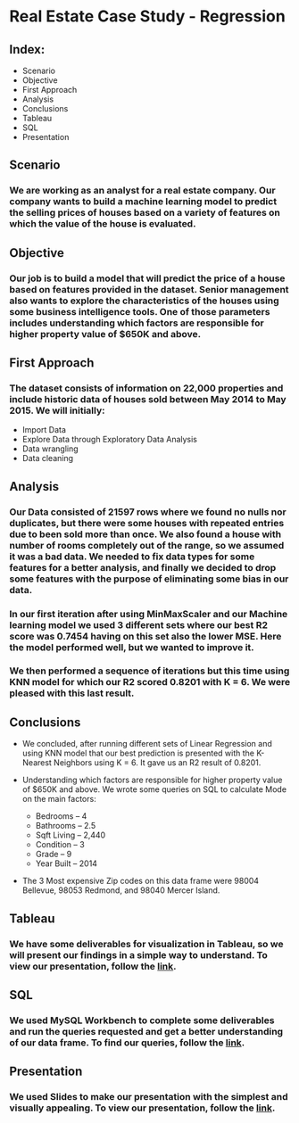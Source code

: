 
# Real Estate Case Study - Regression

## Index:

- Scenario
- Objective
- First Approach
- Analysis
-	Conclusions
-	Tableau
- SQL
- Presentation
 
## Scenario

### We are working as an analyst for a real estate company. Our company wants to build a machine learning model to predict the selling prices of houses based on a variety of features on which the value of the house is evaluated.

## Objective

### Our job is to build a model that will predict the price of a house based on features provided in the dataset. Senior management also wants to explore the characteristics of the houses using some business intelligence tools. One of those parameters includes understanding which factors are responsible for higher property value of $650K and above.

## First Approach

### The dataset consists of information on 22,000 properties and include historic data of houses sold between May 2014 to May 2015. We will initially:
- Import Data
- Explore Data through Exploratory Data Analysis
- Data wrangling
- Data cleaning

## Analysis 

### Our Data consisted of 21597 rows where we found no nulls nor duplicates, but there were some houses with repeated entries due to been sold more than once. We also found a house with number of rooms completely out of the range, so we assumed it was a bad data. We needed to fix data types for some features for a better analysis, and finally we decided to drop some features with the purpose of eliminating some bias in our data.

### In our first iteration after using MinMaxScaler and our Machine learning model we used 3 different sets where our best R2 score was 0.7454 having on this set also the lower MSE. Here the model performed well, but we wanted to improve it.

### We then performed a sequence of iterations but this time using KNN model for which our R2 scored 0.8201 with K = 6. We were pleased with this last result.

## Conclusions

- We concluded, after running different sets of Linear Regression and using KNN model that our best prediction is presented with the K-Nearest Neighbors using K = 6. It gave us an R2 result of 0.8201.

- Understanding which factors are responsible for higher property value of $650K and above. We wrote some queries on SQL to calculate Mode on the main factors:
   -	Bedrooms – 4
   - Bathrooms – 2.5
   - Sqft Living – 2,440
   - Condition – 3
   - Grade – 9
   - Year Built – 2014
- The 3 Most expensive Zip codes on this data frame were 98004 Bellevue, 98053 Redmond, and 98040 Mercer Island.
 
## Tableau

### We have some deliverables for visualization in Tableau, so we will present our findings in a simple way to understand. To view our presentation, follow the [link](https://public.tableau.com/views/RealEstate-ProjRegress/PropertyYearClassInsights?:language=en-US&publish=yes&:display_count=n&:origin=viz_share_link).

## SQL

### We used MySQL Workbench to complete some deliverables and run the queries requested and get a better understanding of our data frame. To find our queries, follow the [link](SQL/Mid_bootCampProRegression.sql).

## Presentation

### We used Slides to make our presentation with the simplest and visually appealing. To view our presentation, follow the [link](https://www.example.com).
